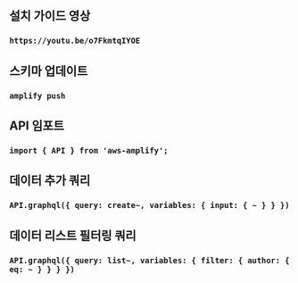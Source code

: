 ## 설치 가이드 영상
### `https://youtu.be/o7FkmtqIYOE`

## 스키마 업데이트
### `amplify push`

## API 임포트
### `import { API } from 'aws-amplify';`

## 데이터 추가 쿼리
### `API.graphql({ query: create~, variables: { input: { ~ } } })`

## 데이터 리스트 필터링 쿼리
### `API.graphql({ query: list~, variables: { filter: { author: { eq: ~ } } } })`
